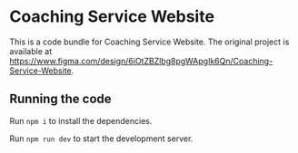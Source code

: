 
  # Coaching Service Website

  This is a code bundle for Coaching Service Website. The original project is available at https://www.figma.com/design/6iOtZBZlbg8pgWApgIk6Qn/Coaching-Service-Website.

  ## Running the code

  Run `npm i` to install the dependencies.

  Run `npm run dev` to start the development server.
  
